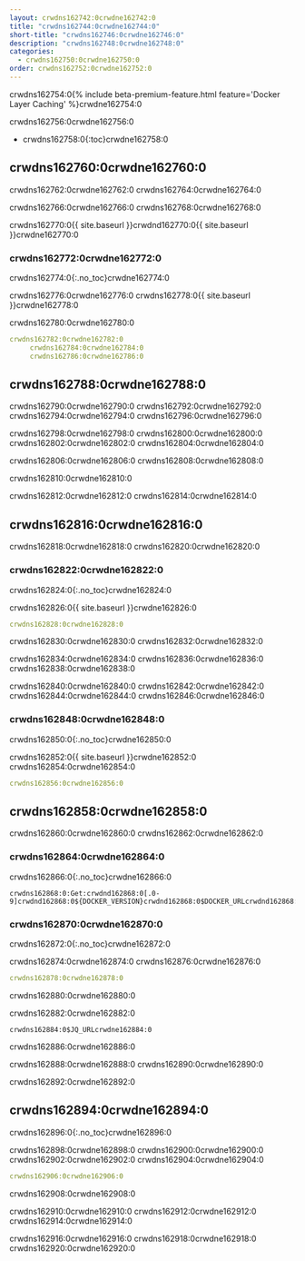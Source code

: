 ```yaml
---
layout: crwdns162742:0crwdne162742:0
title: "crwdns162744:0crwdne162744:0"
short-title: "crwdns162746:0crwdne162746:0"
description: "crwdns162748:0crwdne162748:0"
categories:
  - crwdns162750:0crwdne162750:0
order: crwdns162752:0crwdne162752:0
---
```


crwdns162754:0{% include beta-premium-feature.html feature='Docker Layer Caching' %}crwdne162754:0

crwdns162756:0crwdne162756:0

- crwdns162758:0{:toc}crwdne162758:0

## crwdns162760:0crwdne162760:0

crwdns162762:0crwdne162762:0 crwdns162764:0crwdne162764:0

crwdns162766:0crwdne162766:0 crwdns162768:0crwdne162768:0

crwdns162770:0{{ site.baseurl }}crwdnd162770:0{{ site.baseurl }}crwdne162770:0

### crwdns162772:0crwdne162772:0

crwdns162774:0{:.no_toc}crwdne162774:0

crwdns162776:0crwdne162776:0 crwdns162778:0{{ site.baseurl }}crwdne162778:0

crwdns162780:0crwdne162780:0

```YAML
crwdns162782:0crwdne162782:0
     crwdns162784:0crwdne162784:0
     crwdns162786:0crwdne162786:0
```

## crwdns162788:0crwdne162788:0

crwdns162790:0crwdne162790:0 crwdns162792:0crwdne162792:0 crwdns162794:0crwdne162794:0 crwdns162796:0crwdne162796:0

crwdns162798:0crwdne162798:0 crwdns162800:0crwdne162800:0 crwdns162802:0crwdne162802:0 crwdns162804:0crwdne162804:0

crwdns162806:0crwdne162806:0 crwdns162808:0crwdne162808:0

crwdns162810:0crwdne162810:0

crwdns162812:0crwdne162812:0 crwdns162814:0crwdne162814:0

## crwdns162816:0crwdne162816:0

crwdns162818:0crwdne162818:0 crwdns162820:0crwdne162820:0

### crwdns162822:0crwdne162822:0

crwdns162824:0{:.no_toc}crwdne162824:0

crwdns162826:0{{ site.baseurl }}crwdne162826:0

```YAML
crwdns162828:0crwdne162828:0  
```

crwdns162830:0crwdne162830:0 crwdns162832:0crwdne162832:0

crwdns162834:0crwdne162834:0 crwdns162836:0crwdne162836:0 crwdns162838:0crwdne162838:0

crwdns162840:0crwdne162840:0 crwdns162842:0crwdne162842:0 crwdns162844:0crwdne162844:0 crwdns162846:0crwdne162846:0

### crwdns162848:0crwdne162848:0

crwdns162850:0{:.no_toc}crwdne162850:0

crwdns162852:0{{ site.baseurl }}crwdne162852:0 crwdns162854:0crwdne162854:0

```YAML
crwdns162856:0crwdne162856:0
```

## crwdns162858:0crwdne162858:0

crwdns162860:0crwdne162860:0 crwdns162862:0crwdne162862:0

### crwdns162864:0crwdne162864:0

crwdns162866:0{:.no_toc}crwdne162866:0

    crwdns162868:0:Get:crwdnd162868:0[.0-9]crwdnd162868:0${DOCKER_VERSION}crwdnd162868:0$DOCKER_URLcrwdnd162868:0${DOCKER_URL}crwdne162868:0
    

### crwdns162870:0crwdne162870:0

crwdns162872:0{:.no_toc}crwdne162872:0

crwdns162874:0crwdne162874:0 crwdns162876:0crwdne162876:0

```yaml
crwdns162878:0crwdne162878:0
```

crwdns162880:0crwdne162880:0

crwdns162882:0crwdne162882:0

    crwdns162884:0$JQ_URLcrwdne162884:0
    

crwdns162886:0crwdne162886:0

crwdns162888:0crwdne162888:0 crwdns162890:0crwdne162890:0

crwdns162892:0crwdne162892:0

## crwdns162894:0crwdne162894:0

crwdns162896:0{:.no_toc}crwdne162896:0

crwdns162898:0crwdne162898:0 crwdns162900:0crwdne162900:0 crwdns162902:0crwdne162902:0 crwdns162904:0crwdne162904:0

```yaml
crwdns162906:0crwdne162906:0 
```

crwdns162908:0crwdne162908:0

crwdns162910:0crwdne162910:0 crwdns162912:0crwdne162912:0 crwdns162914:0crwdne162914:0

crwdns162916:0crwdne162916:0 crwdns162918:0crwdne162918:0 crwdns162920:0crwdne162920:0

<div class="video-wrapper">
  <iframe width="560" height="315" src="crwdns162922:0crwdne162922:0" frameborder="0" allow="autoplay; encrypted-media" allowfullscreen></iframe>
</div>
